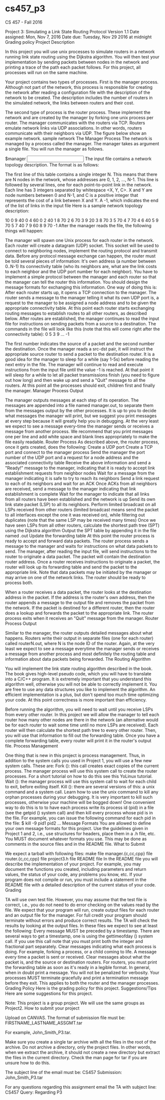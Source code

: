 # cs457_p3


CS 457 - Fall 2016

Project 3: Simulating a Link State Routing Protocol
Version 1.1
Date assigned: Mon, Nov 7, 2016
Date due: Tuesday, Nov 29 2016 at midnight
Grading policy
Project Description

In this project you will use unix processes to simulate routers in a network running link state routing using the Dijkstra algorithm. You will then test your implementation by sending packets between nodes in the network and printing a trace of the path each packet follows. For this project, all processes will run on the same machine.

Your project contains two types of processes. First is the manager process. Although not part of the network, this process is responsible for creating the network after reading a configuration file with the description of the network to be created. The description includes the number of routers in the simulated network, the links between routers and their cost.

The second type of process is the router process. These implement the network and are created by the manager by forking one unix process per router. The manager communicates with the routers via TCP.  Routers emulate network links via UDP associations. In other words, routers communicate with their neighbors via UDP. The figure below show an example network.
sample network
The Manager Process
The network is managed by a process called the manager. The manager takes as argument a single file. You will run the manager as follows.

$manager <input file>
The input file contains a network topology description. The format is as follows:

The first line of this table contains a single integer N. This means that there are N nodes in the network, whose addresses are 0, 1, 2, ..., N-1.
This line is followed by several lines, one for each point-to-point link in the network. Each line has 3 integers separated by whitespace <X, Y, C>. X and Y are node numbers between 0 and N-1, and C is a positive integer that represents the cost of a link between X and Y.
A -1, which indicates the end of the list of links in the input file
Here is a sample network topology description: 
 
10 
0 9 40 
0 4 60 
0 2 40 
1 8 70 
2 6 70 
3 9 20 
3 8 70 
3 5 70 
4 7 70 
4 6 40 
5 9 70 
5 7 40 
7 9 60 
8 9 70
-1
After the manager reads the file, the following things will happen:

The manager will spawn one Unix process for each router in the network.
Each router will create a datagram (UDP) socket. This socket will be used to connect to neighboring nodes, implement the routing protocol and transmit data. Before any protocol message exchange can happen, the router must be told several pieces of information:
It's own address (a number between 0..N-1)
Its connectivity table (who its neighbors are, what are the link costs to each neighbor and the UDP port number for each neighbor).
You have to implement a simple protocol between the manager and each router so that the manager can tell the router this information. You should design the message formats for exchanging this information. One way of doing this is:
After each router starts up, it opens a TCP connection to the manager.
The router sends a message to the manager telling it what its own UDP port is, a request to the manager to be assigned a node address and to be given the appropriate connectivity table.
At this point each router starts exchanging routing messages to establish routes to all other routers, as described below.
After routes are established, the manager continues to read the input file for instructions on sending packets from a source to a destination. The commands in the file will look like this (note that this will come right after the connectivity table):
0 5
3 9
...
-1

The first number indicates the source of a packet and the second number the destination. Once the manager reads a src-dst pair, it will instruct the appropriate source router to send a packet to the destination router. It is a good idea for the manager to sleep for a while (say 1-5s) before reading the next entry in the file. The manager will continue to read and execute instructions from the input file until the value -1 is reached. At that point it will sleep for a while to let all packet transmissions finish (you need to figure out how long) and then wake up and send a "Quit" message to all the routers. At this point all the processes should exit, children first and finally the manager.
Manager Process Output

The manager outputs messages at each step of its operation. The messages are appended into a file named manager.out, to separate them from the messages output by the other processes. It is up to you to decide what messages the manager will print, but we suggest you print messages at every step because it will greatly help you in debugging. At the very least we expect to see a message every-time the manager sends or receives a message from another process. We recommend that you print messages one per line and add white space and blank lines appropriately to make the file easily readable.
Router Process
As described above, the router process, once it gets created, does the following:
Create a UDP port
Create a TCP port and connect to the manager process
Send the manager the port number of the UDP port and a request for a node address and the associated connectivity table
Receive the above information and send a "Ready!" message to the manager, indicating that it is ready to accept link establishment requests from neighbor nodes
Wait for a message from the manager indicating it is safe to try to reach its neighbors
Send a link request to each of its neighbors and wait for an ACK
Once ACKs from all neighbors are received, send a message to the manager indicating that link establishment is complete
Wait for the manager to indicate that all links from all routers have been established and the network is up
Send its own link state packet (LSP) to all its neighbors.
Perform limited broadcast on all LSPs received from other routers (limited broadcast means send the packet to all interfaces except the one it was received on), while filtering out duplicates (note that the same LSP may be received many times)
Once we have seen LSPs from all other routers, calculate the shortest path tree (SPT) using the Dijkstra algorithm
Output the SPT table by appending it in the file named <routerID>.out
Update the forwarding table
At this point the router process is ready to accept and forward data packets. The router process sends a message to the manager and waits for instructions on what data packets to send. The manager, after reading the input file, will send instructions to the router to originate a data packet. The packet will contain the destination router address. Once a router receives instructions to originate a packet, the router will look up its forwarding table and send the packet to the appropriate link. Note that data packets may be initiated by the manager or may arrive on one of the network links. The router should be ready to process both.

When a router receives a data packet, the router looks at the destination address in the packet. If the address is the router's own address, then the router appends a message to the output file and removes the packet from the network. If the packet is destined for a different router, then the router does a lookup and forwards the packet to the appropriate link.
The router process exits when it receives an "Quit" message from the manager.
Router Process Output

Similar to the manager, the router outputs detailed messages about what happens. Routers write their output in separate files (one for each router) called routerN.out, where N is the node ID of the router. Again, at the very least we expect to see a message everytime the manager sends or receives a message from another process and most definitely the routing table and information about data packets being forwarded.
The Routing Algorithm

You will implement the link state routing algorithm described in the book. The book gives high-level pseudo code, which you will have to translate into a C/C++ program. It is extremely important that you understand this algorithm well, otherwise you will not be able to correctly implement it. You are free to use any data structures you like to implement the algorithm. An efficient implementation is a plus, but don't spend too much time optimizing your code. At this point correctness is more important than efficiency.

Before running the algorithm, you will need to wait until you receive LSPs from every other router. In this project we will allow the manager to tell each router how many other nodes are there in the network (an alternative would be for each router to wait some time until no more LSPs are received). Each router will then calculate the shortest path tree to every other router. Then, you will use that information to fill out the forwarding table. Once you have a complete forwarding table, every router will print it in the router's output file.
Process Management

One thing that is new in this project is process management. Thus, in addition to the system calls you used in Project 1, you will use a few new system calls. These are:
Fork (): this call creates exact copies of the current process. The manager process will use this system call to create the router processes. For a short tutorial on how to do this see this YoLinux tutorial.
Wait (): the manager process will use this system call to wait for each child to exit, before exiting itself.
Kill (): there are several versions of this: a unix command and a system call. Learn how to use the unix command to kill any orphan processes during your debugging. It is very important to kill such processes, otherwise your machine will be bogged down! One convenient way to do this is to to have each process write its process id (pid) in a file (see the getpid () system call) and then kill every process whose pid is in the file. For example, you can issue the following command for each pid in the file:
$ kill -9 pid1 pid2 ...
Message Formats
You are allowed to define your own message formats for this project. Use the guidelines given in Project 1 and 2, i.e., use structures for headers, place them in a .h file, etc. You MUST document whatever formats you use. This may be done as comments in the source files and in the README file.
What to Submit

We expect a tarball with following files:
make file
manager.{c,cc,cpp} file
router.{c,cc,cpp} file
project3.h file
README file
In the README file you will describe the implementation of your project. For example, you may document the functions you created, including parameters and return values, the status of your code, any problems you know, etc. If your program does not compile or run, you must include a statement in the README file with a detailed description of the current status of your code.
Grading

TA will use own test file. However, you may assume that the test file is correct, i.e., you do not need to do error checking on the values read by the file.
We expect that your program will run, create output files for each router and an output file for the manager. For full credit your program should terminate without errors and produce correct results. The TA will check the results by looking at the output files. In these files we expect to see at least the following:
Every message MUST be preceded by a timestamp. There are several ways to get a timestamp, one is using the gettimeofday () system call. If you use this call note that you must print both the integer and fractional part separately.
Clear messages indicating what each process is doing. For example, forking a process, or a child coming to life.
A message every time a packet is sent or received.
Clear messages about what the packet is, and the source or destination routers.
For routers, you must print the forwarding table as soon as it's ready in a legible format.
In general, when in doubt print a message. You will not be penalized for verbosity.
Your processes MUST terminate gracefully and print a termination message before they exit. This applies to both the router and the manager processes.
Grading Policy
  Here is the grading policy for this project.
Suggestions/Tips
  Here are some suggestions for this project.

Note: This project is a group project. We will use the same groups as Project2. 
How to submit your project

Upload on CANVAS. The format of submission file must be:
FIRSTNAME_LASTNAME_ASSGMT.tar

For example, John_Smith_P3.tar.

Make sure you create a single tar archive with all the files in the root of the archive. Do not archive a directory, only the project files. In other words, when we extract the archive, it should not create a new directory but extract the files in the current directory. Check the man page for tar if you are unsure how to do this.

The subject line of the email must be:
CS457 Submission: John_Smith_P3.tar

For any questions regarding this assignment email the TA with subject line: CS457 Query: Regarding P3


